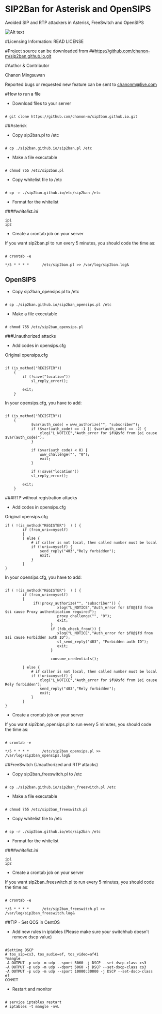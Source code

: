 # SIP2Ban for Asterisk and OpenSIPS
Avoided SIP and RTP attackers in Asterisk, FreeSwitch and OpenSIPS

![Alt text](http://www.icalleasy.com/images/basic_voip_system.png "Basic VOIP System") 

#Licensing Information: READ LICENSE

#Project source can be downloaded from
##https://github.com/chanon-m/sip2ban.github.io.git

#Author & Contributor

Chanon Mingsuwan

Reported bugs or requested new feature can be sent to chanonm@live.com

#How to run a file
* Download files to your server

```

# git clone https://github.com/chanon-m/sip2ban.github.io.git

```

##Asterisk

* Copy sip2ban.pl to /etc

```

# cp ./sip2ban.github.io/sip2ban.pl /etc

```

* Make a file executable

```

# chmod 755 /etc/sip2ban.pl

```

* Copy whitelist file to /etc

```

# cp -r ./sip2ban.github.io/etc/sip2ban /etc

```

* Format for the whitelist

####_whitelist.ini_
```
ip1
ip2

```

* Create a crontab job on your server

If you want sip2ban.pl to run every 5 minutes, you should code the time as:

```

# crontab -e 

*/5 * * * *      /etc/sip2ban.pl >> /var/log/sip2ban.log&

```

## OpenSIPS

* Copy sip2ban_opensips.pl to /etc

```

# cp ./sip2ban.github.io/sip2ban_opensips.pl /etc

```

* Make a file executable

```

# chmod 755 /etc/sip2ban_opensips.pl

```

###Unauthorized attacks

* Add codes in opensips.cfg

Original opensips.cfg
```

if (is_method("REGISTER"))
	{
		if (!save("location"))
			sl_reply_error();

		exit;
	}

```

In your opensips.cfg, you have to add:
```

if (is_method("REGISTER"))
	{
      		$var(auth_code) = www_authorize("", "subscriber");
      		if ($var(auth_code) == -1 || $var(auth_code) == -2) {
          		xlog("L_NOTICE","Auth_error for $fU@$fd from $si cause $var(auth_code)");
      		}
      
      		if ($var(auth_code) < 0) {
          		www_challenge("", "0");
          		exit;
      		}
      
      		if (!save("location"))
	  		sl_reply_error();

		exit;
  	}

```

###RTP without registration attacks

* Add codes in opensips.cfg

Original opensips.cfg
```
if ( !(is_method("REGISTER")  ) ) {
		if (from_uri==myself)
		{
		} else {
			# if caller is not local, then called number must be local
			if (!uri==myself) {
				send_reply("403","Rely forbidden");
				exit;
			}
		}
}

```

In your opensips.cfg, you have to add:
```

if ( !(is_method("REGISTER")  ) ) {
		if (from_uri==myself)
		{
   		     if(!proxy_authorize("", "subscriber")) {
                        xlog("L_NOTICE","Auth_error for $fU@$fd from $si cause Proxy authentication required");
                        proxy_challenge("", "0");
                        exit;
                     }
                     if (!db_check_from()) {
                        xlog("L_NOTICE","Auth_error for $fU@$fd from $si cause Forbidden auth ID");
                        sl_send_reply("403", "Forbidden auth ID");
                        exit;
                     }

                     consume_credentials();

		} else {
			# if caller is not local, then called number must be local
			if (!uri==myself) {
				xlog("L_NOTICE","Auth_error for $fU@$fd from $si cause Rely forbidden");
				send_reply("403","Rely forbidden");
				exit;
			}
		}
}

```

* Create a crontab job on your server

If you want sip2ban_opensips.pl to run every 5 minutes, you should code the time as:

```

# crontab -e 

*/5 * * * *      /etc/sip2ban_opensips.pl >> /var/log/sip2ban_opensips.log&

```

##FreeSwitch (Unauthorized and RTP attacks)

* Copy sip2ban_freeswitch.pl to /etc

```

# cp ./sip2ban.github.io/sip2ban_freeswitch.pl /etc

```

* Make a file executable

```

# chmod 755 /etc/sip2ban_freeswitch.pl

```

* Copy whitelist file to /etc

```

# cp -r ./sip2ban.github.io/etc/sip2ban /etc

```

* Format for the whitelist

####_whitelist.ini_
```
ip1
ip2

```

* Create a crontab job on your server

If you want sip2ban_freeswitch.pl to run every 5 minutes, you should code the time as:

```

# crontab -e 

*/5 * * * *      /etc/sip2ban_freeswitch.pl >> /var/log/sip2ban_freeswitch.log&

```


##TIP - Set QOS in CentOS

* Add new rules in iptables (Please make sure your switchhub doesn't remove dscp value)

```

#Setting DSCP
# tos_sip=cs3, tos_audio=ef, tos_video=af41
*mangle
-A OUTPUT -p udp -m udp --sport 5060 -j DSCP --set-dscp-class cs3
-A OUTPUT -p udp -m udp --dport 5060 -j DSCP --set-dscp-class cs3
-A OUTPUT -p udp -m udp --sport 10000:30000 -j DSCP --set-dscp-class ef
COMMIT

```

* Restart and monitor 

```

# service iptables restart
# iptables -t mangle -nvL

```
